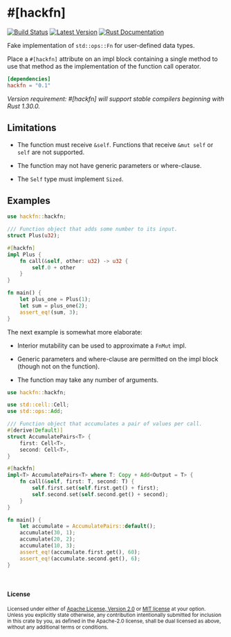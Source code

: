 # \#\[hackfn\]

[![Build Status](https://api.travis-ci.org/dtolnay/hackfn.svg?branch=master)](https://travis-ci.org/dtolnay/hackfn)
[![Latest Version](https://img.shields.io/crates/v/hackfn.svg)](https://crates.io/crates/hackfn)
[![Rust Documentation](https://img.shields.io/badge/api-rustdoc-blue.svg)](https://docs.rs/hackfn)

Fake implementation of `std::ops::Fn` for user-defined data types.

Place a `#[hackfn]` attribute on an impl block containing a single method to use
that method as the implementation of the function call operator.

```toml
[dependencies]
hackfn = "0.1"
```

*Version requirement: \#\[hackfn\] will support stable compilers beginning with
Rust 1.30.0.*

## Limitations

- The function must receive `&self`. Functions that receive `&mut self` or
  `self` are not supported.

- The function may not have generic parameters or where-clause.

- The `Self` type must implement `Sized`.

## Examples

```rust
use hackfn::hackfn;

/// Function object that adds some number to its input.
struct Plus(u32);

#[hackfn]
impl Plus {
    fn call(&self, other: u32) -> u32 {
        self.0 + other
    }
}

fn main() {
    let plus_one = Plus(1);
    let sum = plus_one(2);
    assert_eq!(sum, 3);
}
```

The next example is somewhat more elaborate:

- Interior mutability can be used to approximate a `FnMut` impl.

- Generic parameters and where-clause are permitted on the impl block (though
  not on the function).

- The function may take any number of arguments.

```rust
use hackfn::hackfn;

use std::cell::Cell;
use std::ops::Add;

/// Function object that accumulates a pair of values per call.
#[derive(Default)]
struct AccumulatePairs<T> {
    first: Cell<T>,
    second: Cell<T>,
}

#[hackfn]
impl<T> AccumulatePairs<T> where T: Copy + Add<Output = T> {
    fn call(&self, first: T, second: T) {
        self.first.set(self.first.get() + first);
        self.second.set(self.second.get() + second);
    }
}

fn main() {
    let accumulate = AccumulatePairs::default();
    accumulate(30, 1);
    accumulate(20, 2);
    accumulate(10, 3);
    assert_eq!(accumulate.first.get(), 60);
    assert_eq!(accumulate.second.get(), 6);
}
```

<br>

#### License

<sup>
Licensed under either of <a href="LICENSE-APACHE">Apache License, Version
2.0</a> or <a href="LICENSE-MIT">MIT license</a> at your option.
</sup>

<br>

<sub>
Unless you explicitly state otherwise, any contribution intentionally submitted
for inclusion in this crate by you, as defined in the Apache-2.0 license, shall
be dual licensed as above, without any additional terms or conditions.
</sub>
